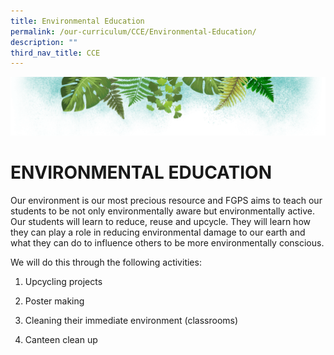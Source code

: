 ```yaml
---
title: Environmental Education
permalink: /our-curriculum/CCE/Environmental-Education/
description: ""
third_nav_title: CCE
---
```

![](/images/Banner.png)

# ENVIRONMENTAL EDUCATION

Our environment is our most precious resource and FGPS aims to teach our students to be not only environmentally aware but environmentally active. Our students will learn to reduce, reuse and upcycle. They will learn how they can play a role in reducing environmental damage to our earth and what they can do to influence others to be more environmentally conscious.

We will do this through the following activities:

  

1.  Upcycling projects  
    
2.  Poster making  
    
3.  Cleaning their immediate environment (classrooms)  
    
4.  Canteen clean up